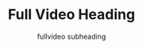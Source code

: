 ---
title: Full Video Heading
subtitle: fullvideo subheading
tags : ['videoFullwidth']
youtubeUrl : 'https://www.youtube.com/embed/5_CdJldpfd4'
backgroundColor: '#FFFFFF'
height : 1000
width : 1000
---